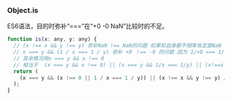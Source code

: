 ### Object.is

ES6语法，目的时弥补“===”在“+0 -0 NaN”比较时的不足。

```javascript
function is(x: any, y: any) {
  // (x !== x && y !== y) 弥补NaN !== NaN的问题 如果和自身都不相等肯定是NaN
  // x === y && (1 / x === 1 / y) 弥补 +0 ！== -0 的问题 因为 1/+0 === 1/-0 是false
  // 其余情况用x === y && x !== 0
  // 相当于  (x === y && x !== 0) || (x === y && 1/x === 1/y) || (x!==x && y!=== y)
  return (
    (x === y && (x !== 0 || 1 / x === 1 / y)) || (x !== x && y !== y) // eslint-disable-line no-self-compare
  );
}
```

